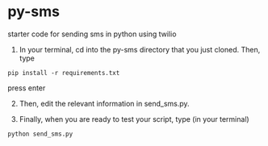 # py-sms
starter code for sending sms in python using twilio

1. In your terminal, cd into the py-sms directory that you just cloned.  Then, type
```
pip install -r requirements.txt
```
press enter

2. Then, edit the relevant information in send_sms.py.

3. Finally, when you are ready to test your script, type (in your terminal)
```
python send_sms.py
```
